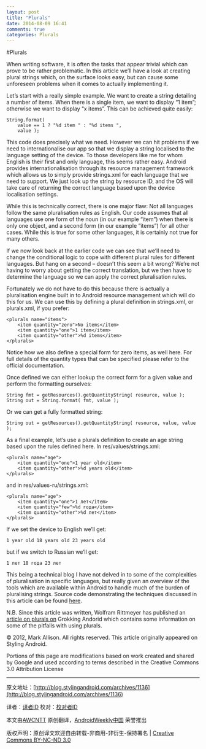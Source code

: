 ```yaml
---
layout: post
title: "Plurals"
date: 2014-08-09 16:41
comments: true
categories: Plurals
---
```


#Plurals

When writing software, it is often the tasks that appear trivial which can prove to be rather problematic. In this article we’ll have a look at creating plural strings which, on the surface looks easy, but can cause some unforeseen problems when it comes to actually implementing it.

Let’s start with a really simple example. We want to create a string detailing a number of items. When there is a single item, we want to display “1 item”; otherwise we want to display “x items”. This can be achieved quite easily:

```
String.format( 
    value == 1 ? "%d item " : "%d items ",
    value );
```

This code does precisely what we need. However we can hit problems if we need to internationalise our app so that we display a string localised to the language setting of the device. To those developers like me for whom English is their first and only language, this seems rather easy. Android provides internationalisation through its resource management framework which allows us to simply provide strings.xml for each language that we need to support. We just look up the string by resource ID, and the OS will take care of returning the correct language based upon the device localisation settings.

While this is technically correct, there is one major flaw: Not all languages follow the same pluralisation rules as English. Our code assumes that all languages use one form of the noun (in our example “item”) when there is only one object, and a second form (in our example “items”) for all other cases. While this is true for some other languages, it is certainly not true for many others.

If we now look back at the earlier code we can see that we’ll need to change the conditional logic to cope with different plural rules for different languages. But hang on a second – doesn’t this seem a bit wrong? We’re not having to worry about getting the correct translation, but we then have to determine the language so we can apply the correct pluralisation rules.

Fortunately we do not have to do this because there is actually a pluralisation engine built in to Android resource management which will do this for us. We can use this by defining a plural definition in strings.xml, or plurals.xml, if you prefer:

```
<plurals name="items">
    <item quantity="zero">No items</item>
    <item quantity="one">1 item</item>
    <item quantity="other">%d items</item>
</plurals>
```

Notice how we also define a special form for zero items, as well here. For full details of the quantity types that can be specified please refer to the official documentation.

Once defined we can either lookup the correct form for a given value and perform the formatting ourselves:

```
String fmt = getResources().getQuantityString( resource, value );
String out = String.format( fmt, value );
```

Or we can get a fully formatted string:

```
String out = getResources().getQuantityString( resource, value, value );
```

As a final example, let’s use a plurals definition to create an age string based upon the rules defined here. In res/values/strings.xml:

```
<plurals name="age">
    <item quantity="one">1 year old</item>
    <item quantity="other">%d years old</item>
</plurals>
```

and in res/values-ru/strings.xml:

```
<plurals name="age">
    <item quantity="one">1 лет</item>
    <item quantity="few">%d года</item>
    <item quantity="other">%d лет</item>
</plurals>
```

If we set the device to English we’ll get:

	1 year old 18 years old 23 years old

but if we switch to Russian we’ll get:

	1 лет 18 года 23 лет

This being a technical blog I have not delved in to some of the complexities of pluralisation in specific languages, but really given an overview of the tools which are available within Android to handle much of the burden of pluralising strings. Source code demonstrating the techniques discussed in this article can be found [here](https://github.com/StylingAndroid/Plurals).

N.B. Since this article was written, Wolfram Rittmeyer has published an [article on plurals on](http://www.grokkingandroid.com/wrapping-your-head-around-androids-plurals) Grokking Andorid which contains some information on some of the pitfalls with using plurals.

© 2012, Mark Allison. All rights reserved. This article originally appeared on Styling Android.

Portions of this page are modifications based on work created and shared by Google and used according to terms described in the Creative Commons 3.0 Attribution License


---


原文地址：[http://blog.stylingandroid.com/archives/1136](http://blog.stylingandroid.com/archives/1136)

译者：[译者ID](https://github.com/译者ID) 校对：[校对者ID](https://github.com/校对者ID)

本文由[AWCNTT](https://github.com/AWCNTT) 原创翻译，[AndroidWeekly中国](http://www.androidweekly.cn/) 荣誉推出

版权声明：原创译文欢迎自由转载-非商用-非衍生-保持署名 | [Creative Commons BY-NC-ND 3.0](http://creativecommons.org/licenses/by-nc-nd/3.0/deed.zh)